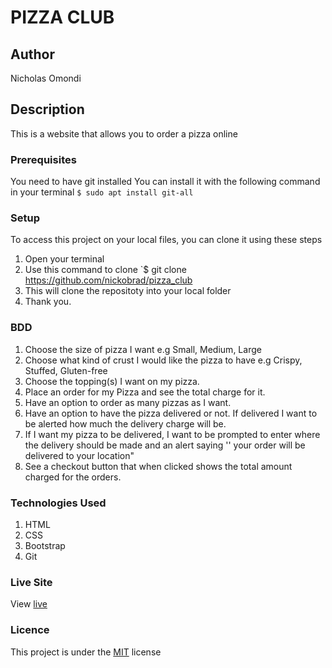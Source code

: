 # PIZZA CLUB
## Author
Nicholas Omondi
## Description
This is a website that allows you to order a pizza online
### Prerequisites
You need to have git installed
You can install it with the following command in your terminal
`$ sudo apt install git-all`
### Setup
To access this project on your local files, you can clone it using these steps
1. Open your terminal
2. Use this command to clone `$ git clone https://github.com/nickobrad/pizza_club
3. This will clone the repositoty into your local folder
4. Thank you.
### BDD
1. Choose the size of pizza I want e.g Small, Medium, Large
2. Choose what kind of crust I would like the pizza to have e.g Crispy, Stuffed, Gluten-free
3. Choose the topping(s) I want on my pizza.
4. Place an order for my Pizza and see the total charge for it.
5. Have an option to order as many pizzas as I want.
6. Have an option to have the pizza delivered or not.  If delivered I want to be alerted how much the delivery charge will be.
7. If I want my pizza to be delivered, I want to be prompted to enter where the delivery should be made and an alert saying '' your order will be delivered to your location"
8. See a checkout button that when clicked shows the total amount charged for the orders.
### Technologies Used
1. HTML
2. CSS
3. Bootstrap
4. Git
### Live Site
View [live](https://nickobrad.github.io/pizza_club/)
### Licence
This project is under the  [MIT](LICENSE) license
